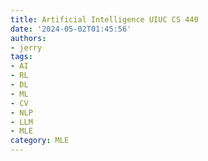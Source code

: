 ```yaml
---
title: Artificial Intelligence UIUC CS 440
date: '2024-05-02T01:45:56'
authors:
- jerry
tags:
- AI
- RL
- DL
- ML
- CV
- NLP
- LLM
- MLE
category: MLE
---
```

<!--
# Formula Sheet

## Probability:
$$P(X = x) = \text{Pr}(X = x)$ or $P(X = x) = \frac{d}{dx} \text{Pr}(X \leq x)$$
$$P(X, Y) = P(X|Y)P(Y)$$
$$E[f(X,Y)] = \sum_{x,y} f(x,y)P(X = x, Y = y)$$
## MAP Decision:
$$f(x) = \arg \max_{y} P(Y = y|X = x)$$

## Bayes Error Rate:
$$E = \sum_{x} P(X = x) \min_{y} P(Y = y|X = x)$$

## Precision:
$$\text{Precision} = \frac{P(Y = 1|f(X) = 1)}{TP} = \frac{TP}{TP + FP}$$

## Recall-Sensitivity:
$$\text{Recall} = P(f(X) = 1|Y = 1) = \frac{TP}{TP + FN}$$

## Specificity:
$$\text{Specificity} = P(f(X) = 0|Y = 0) = \frac{TN}{TN + FP}$$

## Naive Bayes:
$$f(x) = \arg \max_{y} \left[ \ln P(Y = y) + \sum_{i=1}^{n} \ln P(W = w_i|Y = y) \right]$$

## Laplace Smoothing:
$$P(W = w_i|Y = y) = \frac{k + \text{Count}(w_i,y)}{k + \sum_{v} \text{Count}(v,y)}$$

## HMM:
$$v_1(j) = \pi(j)b_j(x_1)$$
$$v_t(j) = \max_{v-1} (i)a_{ij}b_j(x_t)$$
$$\psi_t(j) = \arg \max_{v-1} (i)a_{ij}b_j(x_t)$$
$$y^*(T) = \arg \max_{v}(T)(i)$$
$$y^*(t) = \psi_{t+1}(y^*(t+1))$$

## Demographic Parity:
$$P(f(X)|A = 1) = P(f(X)|A = 0)$$

## Equal Odds:
$$P(f(X)|Y, A = 1) = P(f(X)|Y, A = 0)$$

## Predictive Parity:
$$P(Y|f(X), A = 1) = P(Y|f(X), A = 0)$$

## Learning:
$$\mathcal{L} = E[\ell(Y, f(X))], \ell_{\text{emp}} = \frac{1}{n} \sum_{i=1}^{n} \ell(y_i, f(x_i))$$

## Linear Regression:
$$f(x) = w^T x + b$$
$$\mathcal{L} = \frac{1}{n} \sum_{i=1}^{n} \mathcal{L}_i, \mathcal{L}_i = \frac{1}{2} (e_i^2), e_i = f(x_i) - y_i$$

## Linear Classifier:
$$f(x) = \arg \max (Wx + b)$$

## Perceptron:
$$w_c = \begin{cases} 
w_c - \eta x & c = \arg \max (Wx + b) \\
w_c + \eta x & c = y \\
w_c & \text{otherwise}
\end{cases}$$

## Softmax:
$$f_c(x) = \frac{\exp(w_c^T x + b_c)}{\sum_{k=1}^{K} \exp(w_k^T x + b_k)} \quad \text{as } P(Y = c|x)$$

## Sigmoid:
$$\sigma(w^T x + b) = \frac{1}{1 + e^{-(w^T x + b)}} \quad \text{as } P(Y = 1|x)$$

## Cross Entropy:
$$\mathcal{L} = -\ln f_y(x), \quad \frac{\partial \mathcal{L}}{\partial f_c(x)} = \begin{cases} 
\frac{-1}{f_y(x)} & c = y \\
0 & \text{otherwise}
\end{cases}$$

## SGD (Stochastic Gradient Descent):
$$w_c = w_c - \eta \frac{\partial \mathcal{L}}{\partial w_c} = \begin{cases} 
w_c - \eta (f_c(x) - 1)x & c = y \\
w_c - \eta f_c(x)x & \text{otherwise}
\end{cases}$$

## Pinhole Camera:
$$x' = \frac{x}{z}, \quad y' = \frac{y}{z}, \quad f' = \frac{f}{z}$$

## Image Gradient:
$$h_x(x', y') = \frac{h(x' + 1, y') - h(x' - 1, y')}{2}$$
$$h_y(x', y') = \frac{h(x', y' + 1) - h(x', y' - 1)}{2}$$

## Convolution:
$$y[k,l] = \sum_{i,j} x[k-i,l-j] \cdot h[i,j], \quad \frac{\partial h[i,j]}{\partial x[k-i,l-j]}$$

## Max Pooling:
$$z[m] = \max \{ y[k] | (m-1)p+1 \leq k \leq mp \}, \quad \frac{\partial z[m]}{\partial y[j]} = \begin{cases} 
1 & j = \arg \max \{ y[k] \} \\
0 & \text{otherwise}
\end{cases}$$

## Admissible:
$$h(n) \leq h(n)$$

## Consistent:
$$h(n) - h(m) \leq h(n,m)$$

## Value Iteration:
$$u_i(s) = r(s) + \gamma \max_a \sum_{s'} P(s'|s, a)u_{i-1}(s')$$

## Policy Evaluation:
$$u_t(s) = r(s) + \gamma \sum_{s'} P(s'|s, t)u_t(s')$$

## Policy Improvement:
$$\pi_{t+1}(s) = \arg \max_a \sum_{s'} P(s'|s, a)u_t(s')$$

## Alpha-Beta Max Node:
$$v = \max_{\text{child}}(v, \text{child}); \quad \alpha = \max(\alpha, \text{child})$$

## Alpha-Beta Min Node:
$$v = \min_{\text{child}}(v, \text{child}); \quad \beta = \min(\beta, \text{child})$$

## Expectiminimax:
$$u(s) = \begin{cases} 
\max_a \sum_{s'} P(s'|a, u(s')) & s \in \text{max states} \\
\min_a \sum_{s'} P(s'|a, u(s')) & s \in \text{min states}
\end{cases}$$

## Mixed Nash Equilibrium:
$$P(A = 0) = \frac{0.8}{0.0}, P(A = 1) = \frac{1.0}{1.0}, P(B = 0) = \frac{1.0}{1.0}, P(B = 1) = \frac{1.0}{1.0}$$

## Unification:
$$\mathcal{S}: \{T_p, V_p\} \rightarrow \{T_v, V_v\} \text{ such that } S(P) = S(Q) = U$$

## CBOW Generative:
$$\mathcal{L} = -\frac{1}{T} \sum_{t=1}^T \sum_{c \neq 0} \ln \frac{\exp(v'_{T_v})}{\sum \exp(v'_{T_v+j})}$$

## Skip-gram Contrastive:
$$\mathcal{L} = -\frac{1}{T} \sum_{t=1}^T \left( \sum_{v \in V_{s_t}(w)} \ln \frac{1}{1+e^{-v'}} + \sum_{v \in V_{s_t}(w)} \ln \frac{1}{1+e^{v'}} \right)$$

## Transformer:
$$c_t = \sum_{s} \alpha(t, s)V_s$$

## Attention:
$$\alpha(t, s) = \frac{\exp(q_t' k_s)}{\sum_s \exp(q_t' k_s)}$$

## Model-based Learning:
$$P(S_{t+1}|s_t, a) = \frac{\text{Count}(s_t, a, S_{t+1}) + k}{\sum_s \text{Count}(s_t, a, s') + k}$$

## On-policy learning:
$$W_a \leftarrow W_a + \eta \nabla_W \ln P(S_{t+1}|s_t, a)$$

## Off-policy learning:
$$W \leftarrow W + \eta \nabla_W \ln P(S_{t+1}|s_t, a)$$

## Epsilon-first:
$$N_{\text{first}} = \frac{1}{\epsilon}$$

## Epsilon-greedy:

$$ \text{If } z \leq \epsilon \text{ then explore,} z \in (0, 1)$$

## TD-learning:
$$q_{\text{local}}(s_t, a) = r_t + \gamma \max_{a'} q(s_{t+1}, a')$$

## SARSA:
$$q_{\text{local}}(s_t, a) = r_t + \gamma q(s_{t+1}, a+1)$$

## Q-learning:
$$q_{t+1}(s_t, a) = q(s_t, a) + \eta \left[ \gamma q(s_{t+1}, a) - q(s_t, a) \right]$$

## Deep Q:
$$\theta_{t+1} = \theta_t - \eta \frac{1}{2} \delta^2 (q(s_t, a) - q_{\text{local}}(s_t, a))^2$$

## Policy Gradient:
$$\frac{\partial U(s)}{\partial \theta} = \mathbb{E} \left[ \frac{\partial P(\tau)}{\partial \theta} \frac{\partial \ln P(\tau)}{\partial \theta} v(\tau) \right] = \mathbb{E} \left[ \frac{\partial \ln P(\tau)}{\partial \theta} v(\tau) \right]$$

## Standard Error:
$$M = \frac{1}{n} \sum_{i=1}^n Y_i, \quad \text{stdev}(M) = \frac{\sigma}{\sqrt{n}}$$ --> 
